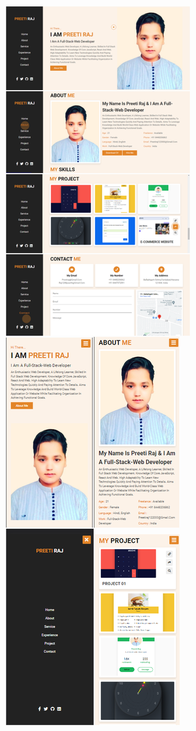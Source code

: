 <img
  src="images/ProfileHome.png"
  alt="Alt text"
  title="Optional title"
  style="display: inline-block; margin: 0 auto;">
  <img
  src="images/AboutWebsite.png"
  alt="Alt text"
  title="Optional title"
  style="display: inline-block; margin: 0 auto;">
  <img
  src="images/Project.png"
  alt="Alt text"
  title="Optional title"
  style="display: inline-block; margin: 0 auto;">
  <img
  src="images/Contact.png"
  alt="Alt text"
  title="Optional title"
  style="display: inline-block; margin: 0 auto;">
  <img
  src="images/PreetirajMobile.png"
  alt="Alt text"
  title="Optional title"
  style="display: inline-block; margin: 0 auto;">
  <img
  src="images/About2.png"
  alt="Alt text"
  title="Optional title"
  style="display: inline-block; margin: 0 auto;">
  <img
  src="images/nav.png"
  alt="Alt text"
  title="Optional title"
  style="display: inline-block; margin: 0 auto;">
  <img
  src="images/project2.png"
  alt="Alt text"
  title="Optional title"
  style="display: inline-block; margin: 0 auto;">
  
